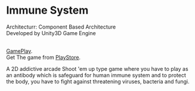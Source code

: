 # Immune System

Architecturr: Component Based Architecture
<br>Developed by Unity3D Game Engine</br>

<br>[GamePlay](https://www.youtube.com/watch?v=uYZHSrhmd_Q&feature=youtu.be).</br>
Get The game from  [PlayStore](https://play.google.com/store/apps/details?id=com.AshToy.ImmuneSystem).

A 2D addictive arcade Shoot 'em up type game where you have to play as an antibody which is safeguard for human immune system and to protect the body, you have to fight against threatening viruses, bacteria and fungi.
